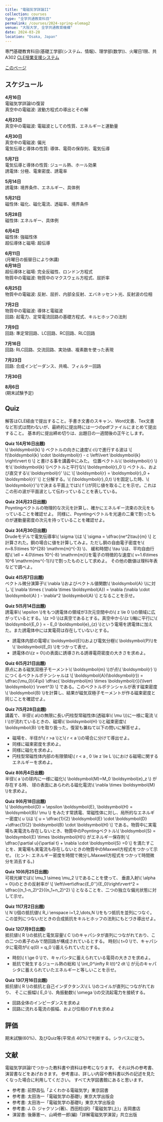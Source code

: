 ```yaml
---
title: "電磁気学詳論II"
collection: courses
type: "全学共通教育科目"
permalink: /courses/2024-spring-elemag2
venue: "大阪大学, 全学共通教育機構"
date: 2024-03-28
location: "Osaka, Japan"
---
```


専門基礎教育科目(基礎工学部(システム、情報)、理学部(数学))、火曜日1限、共A302
[CLE授業支援システム](https://www.cle.osaka-u.ac.jp/ultra/courses/_196998_1/outline)

[このページ](https://stsykw.github.io/courses/2024-spring-elemag2)


スケジュール
----------
**4月16日**  
電磁気学詳論Iの復習  
真空中の電磁波: 波動方程式の導出とその解  

**4月23日**  
真空中の電磁波: 電磁波としての性質、エネルギーと運動量  

**4月30日**  
真空中の電磁波: 偏光  
電気伝導と導体の性質: 導体、電荷の保存則、電気伝導  

**5月7日**  
電気伝導と導体の性質: ジュール熱、ホール効果  
誘電体: 分極、電束密度、誘電率  

**5月14日**  
誘電体: 境界条件、エネルギー、具体例  

**5月21日**  
磁性体: 磁化、磁化電流、透磁率、境界条件  

**5月28日**  
磁性体: エネルギー、具体例  

**6月4日**  
磁性体: 強磁性体  
超伝導体と磁場: 超伝導  

**6月11日**  
(月曜日の振替日により休講)  
**6月18日**  
超伝導体と磁場: 完全反磁性、ロンドン方程式  
物質中の電磁波: 物質中のマクスウェル方程式、屈折率  


**6月25日**  
物質中の電磁波: 反射、屈折、内部全反射、エバネッセント光、反射波の位相  

**7月2日**  
物質中の電磁波: 導体と電磁波  
回路: 起電力、定常電流回路の基礎方程式、キルヒホッフの法則  

**7月9日**  
回路: 準定常回路、LC回路、RC回路、RLC回路  

**7月16日**  
回路: RLC回路、交流回路、実効値、複素数を使った表現  

**7月23日**  
回路: 合成インピーダンス、共鳴、フィルター回路  

**7月30日**  

**8月6日**  
(期末試験予定)  



Quiz
----

解答はCLE経由で提出すること。手書き文書のスキャン、Word文書、Tex文書など形式は問わないが、最終的に提出時には一つのpdfファイルにまとめて提出すること。
基本的に提出締め切りは、出題日の一週間後の正午とします。

**Quiz 1(4月16日出題)**  
\\( \boldsymbol{k} \\) ベクトルの向きに速度\\( c\\)で進行する波は
\\[
  f(\boldsymbol{k} \cdot \boldsymbol{r} - c \left\lvert \boldsymbol{k} \right\rvert t)
\\]
と書ける事を講義中にみた。
位置ベクトル\\( \boldsymbol{r} \\)を\\( \boldsymbol{k} \\)ベクトルと平行な\\( \boldsymbol{r}_0 \\) ベクトル、および直交する\\( \boldsymbol{r}' \\)に
\\[ 
  \boldsymbol{r} = \boldsymbol{r}_0 + \boldsymbol{r}' 
\\]
と分解する。\\( (\boldsymbol{r}_0,t) \\)を固定した時、\\( \boldsymbol{r}'\\)で決まる平面上では\\( f \\)が同じ値を取ることを示せ。これはこの形の波が平面波として伝わっていることを表している。

**Quiz 2(4月23日出題)**  
Poyntingベクトルの物理的な次元を計算し、確かにエネルギー流束の次元をもっていることを確認せよ。
同様に、Poyntingベクトルを光速の二乗で割ったものが運動量密度の次元を持っていることを確認せよ。

**Quiz 3(4月30日出題)**  
Drudeモデルで電気伝導率\\( \sigma \\)は
\\[
  \sigma = \dfrac{ne^2\tau}{m}
\\]
と計算された。銅の場合に値を計算してみよ。ただし銅の自由電子密度を\\( n=8.5\times 10^{28} \mathrm{m}^{-3} \\)、
緩和時間\\( \tau \\)は、平均自由行程\\( \ell = 4.0\times 10^{-8} \mathrm{m}\\)を電子の特徴的な速度\\( v=1.6\times 10^6 \mathrm{ms^{-1}}\\)で割ったものとして求めよ。
その他の数値は理科年表などで調べよ。

**Quiz 4(5月7日出題)**  
ベクトル微分演算子\\( \nabla \\)およびベクトル値関数\\( \boldsymbol{A} \\)に対し
\\[
  \nabla \times ( \nabla \times \boldsymbol{A}) = \nabla (\nabla \cdot \boldsymbol{A} ) - \nabla^2 \boldsymbol{A}
\\]
となることを示せ。

**Quiz 5(5月14日出題)**  
誘電率\\( \epsilon \\)をもつ誘電体の領域が3次元空間中の\\( z \le 0 \\)の領域に広がっているとする。\\(z >0 \\)は真空であるとする。真空中から\\(z \\)軸に平行に\\( \boldsymbol{E_0 } = - E_0 \boldsymbol{e}\_{z} \\)という電場を誘電体に加えた。また誘電体中には実電荷は存在していないとする。
* 誘電体内部の電場\\( \boldsymbol{E}\\)および電気分極\\( \boldsymbol{P}\\)を\\( \boldsymbol{E_0} \\)をつかって表せ。
* 誘電体の\\(z = 0\\)の表面に誘導される誘導電荷密度の大きさを求めよ。

**Quiz 6(5月21日出題)**  
原点にある磁気双極子モーメント\\( \boldsymbol{m} \\)が点\\( \boldsymbol{r} \\)につくるベクトルポテンシャルは
\\[
  \boldsymbol{A}(\boldsymbol{r}) = \dfrac{\mu_0}{4\pi} \dfrac{ \boldsymbol{m} \times \boldsymbol{r}}{\lvert \boldsymbol{r} \rvert^3}
\\]
である。このベクトルポテンシャルが表す磁束密度\\( \boldsymbol{B} \\)を計算し、結果が磁気双極子モーメントが作る磁束密度と同じことを確認せよ。

**Quiz 7(5月28日出題)**  
講義で、半径\\( a\\)の無限に長い円柱型常磁性体(透磁率\\( \mu \\))に一様に電流 \\( I \\)が流れているときの、磁場\\( \boldsymbol{H} \\)と磁束密度\\( \boldsymbol{B} \\)を取り扱った。復習も兼ねて以下の問いに解答せよ。
* 磁場を、半径が\\( r >a \\)と\\( r < a \\)の場合に分けて導出せよ。
* 同様に磁束密度を求めよ。
* 同様に磁化を求めよ。
* 円柱型常磁性体内部の有限領域\\( r < a , 0 \le z \le L \\)における磁場に関するエネルギーを求めよ。

**Quiz 8(6月4日出題)**  
半径\\( a \\)の球内に一様に磁化\\( \boldsymbol{M}=M_0 \boldsymbol{e}\_z \\) が存在する時、
球の表面にあらわれる磁化電流\\( \nabla \times \boldsymbol{M} \\)を求めよ。

**Quiz 9(6月18日出題)**  
\\( \boldsymbol{D} = \epsilon \boldsymbol{E}, \boldsymbol{H} = \boldsymbol{B}/ \mu  \\) をみたす常誘電、常磁性体に対し、局所的なエネルギー密度\\( u \\)は
\\[
  u = \dfrac{1}{2} \boldsymbol{E} \cdot \boldsymbol{D}
  +\dfrac{1}{2} \boldsymbol{B} \cdot \boldsymbol{H}
\\]
である。物質中に実電場も実電流も存在しないとき、物質中のPoyntingベクトル\\( \boldsymbol{S} = \boldsymbol{E} \times \boldsymbol{H}\\) 
がエネルギー保存則
\\[
  \dfrac{\partial u}{\partial t} + \nabla \cdot \boldsymbol{S}
  =0
\\]
を満たすことを、実電場も実電流も存在しないときの物質中のMaxwell方程式をつかって示せ。
(ヒント: エネルギー密度を時間で微分しMaxwell方程式をつかって時間微分を消去する。)

**Quiz 10(6月25日出題)**  
可視光線では\\( \mu_1 \simeq \mu_2 \\)であることを使って、
垂直入射\\( \alpha = 0\\)のときの反射率が
\\[
  \left\lvert\dfrac{E_0''}{E_0}\right\rvert^2
  = \dfrac{(n_1-n_2)^2}{(n_1+n_2)^2}
\\]
となることを、二つの独立な偏光状態に対して示せ。

**Quiz 11(7月2日出題)**  
\\( N \\)個の抵抗値\\( R_i \enspace i=1,2,\dots,N \\)をもつ抵抗を並列につなぐ。
この並列につないだときの合成抵抗をキルヒホッフの法則にもとづき導出せよ。

**Quiz 12(7月9日出題)**  
抵抗値\\( R \\)の抵抗と電気容量\\( C \\)のキャパシタが直列につながれており、この二つの素子のみで閉回路が構成されているとする。
時刻\\( t=0 \\)で、キャパシタに電荷が\\( q(0) = q_0 \\)蓄えられていたとする。
* 時刻\\( t \ge 0 \\)で、キャパシタに蓄えられている電荷の大きさを求めよ。
* 抵抗で発生するジュール熱の総和
\\[
  \int_0^\infty R I(t)^2 dt
\\]
が元のキャパシタに蓄えられていたエネルギーと等しいことを示せ。

**Quiz 13(7月16日出題)**  
抵抗値\\( R \\)の抵抗と自己インダクタンス\\( L \\)のコイルが直列につながれており、
そこに振幅\\( E_0 \\)、角振動数\\( \omega \\)の交流起電力を接続する。
* 回路全体のインピーダンスを求めよ
* 回路に流れる電流の振幅、および位相のずれを求めよ


評価
-----
期末試験(60%)、及びQuiz等(平常点 40%)で判断する。シラバスに従う。


文献
-----
電磁気学詳論Iでつかった教科書や資料は参考になります。
それ以外の参考書、演習書などをあげおきます。
参考書は、詳しい内容や教科書以外の記述を見たくなった場合に利用してください。
すべて大学図書館にあると思います。
* 参考書: 前野昌弘「よくわかる電磁気学」東京図書
* 参考書: 太田浩一「電磁気学の基礎I」東京大学出版会
* 参考書: 太田浩一「電磁気学の基礎II」東京大学出版会
* 参考書: J. D. ジャクソン(著)、西田稔(訳)「電磁気学(上)」吉岡書店
* 演習書: 後藤憲一、山崎修一郎(編)「詳解電磁気学演習」共立出版
